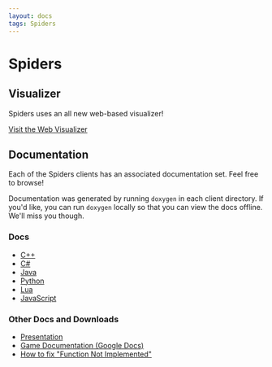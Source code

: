 ```yaml
---
layout: docs
tags: Spiders
---
```


# Spiders

## Visualizer

Spiders uses an all new web-based visualizer!


<a href="http://vis.megaminerai.com" class="btn btn-info">
  Visit the Web Visualizer<i class="fa fa-eye"></i>
</a>

## Documentation

Each of the Spiders clients has an associated documentation set. Feel
free to browse!

Documentation was generated by running ``doxygen`` in each client
directory. If you'd like, you can run ``doxygen`` locally so that you
can view the docs offline. We'll miss you though.

### Docs

* [C++](cpp/)
* [C#](cs/)
* [Java](java/)
* [Python](py/)
* [Lua](lua/)
* [JavaScript](js/)

### Other Docs and Downloads

* [Presentation](https://docs.google.com/presentation/d/1nwrPIy9ZTPQP7CNJnlFmGss7qAPZ_Oj81Mxnx6cW_ho/pub?start=false&loop=false&delayms=3000)
* [Game Documentation (Google Docs)](https://docs.google.com/document/d/1PO8O9jYTvK3u2qfXJItBjD04WBhNmPccMh_5CGLEL3Q/pub)
* [How to fix "Function Not Implemented"](https://docs.google.com/document/d/1t9wFoAbLC1K6EFcS11qJ9GCuof9-7xSkRgXbwvMAqFU/pub)

